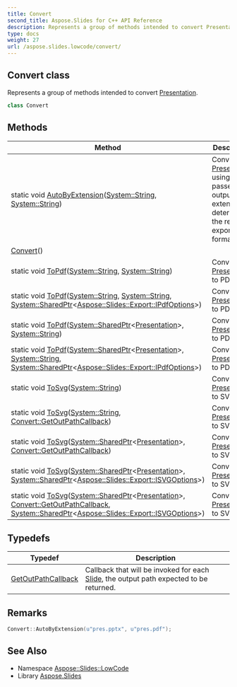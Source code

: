 ```yaml
---
title: Convert
second_title: Aspose.Slides for C++ API Reference
description: Represents a group of methods intended to convert Presentation.
type: docs
weight: 27
url: /aspose.slides.lowcode/convert/
---
```

## Convert class


Represents a group of methods intended to convert [Presentation](../../aspose.slides/presentation/).

```cpp
class Convert
```

## Methods

| Method | Description |
| --- | --- |
| static void [AutoByExtension](./autobyextension/)([System::String](../../system/string/), [System::String](../../system/string/)) | Converts [Presentation](../../aspose.slides/presentation/) using the passed output path extension to determine the required export format. |
|  [Convert](./convert/)() |  |
| static void [ToPdf](./topdf/)([System::String](../../system/string/), [System::String](../../system/string/)) | Converts [Presentation](../../aspose.slides/presentation/) to PDF. |
| static void [ToPdf](./topdf/)([System::String](../../system/string/), [System::String](../../system/string/), [System::SharedPtr](../../system/sharedptr/)\<[Aspose::Slides::Export::IPdfOptions](../../aspose.slides.export/ipdfoptions/)\>) | Converts [Presentation](../../aspose.slides/presentation/) to PDF. |
| static void [ToPdf](./topdf/)([System::SharedPtr](../../system/sharedptr/)\<[Presentation](../../aspose.slides/presentation/)\>, [System::String](../../system/string/)) | Converts [Presentation](../../aspose.slides/presentation/) to PDF. |
| static void [ToPdf](./topdf/)([System::SharedPtr](../../system/sharedptr/)\<[Presentation](../../aspose.slides/presentation/)\>, [System::String](../../system/string/), [System::SharedPtr](../../system/sharedptr/)\<[Aspose::Slides::Export::IPdfOptions](../../aspose.slides.export/ipdfoptions/)\>) | Converts [Presentation](../../aspose.slides/presentation/) to PDF. |
| static void [ToSvg](./tosvg/)([System::String](../../system/string/)) | Converts [Presentation](../../aspose.slides/presentation/) to SVG. |
| static void [ToSvg](./tosvg/)([System::String](../../system/string/), [Convert::GetOutPathCallback](./getoutpathcallback/)) | Converts [Presentation](../../aspose.slides/presentation/) to SVG. |
| static void [ToSvg](./tosvg/)([System::SharedPtr](../../system/sharedptr/)\<[Presentation](../../aspose.slides/presentation/)\>, [Convert::GetOutPathCallback](./getoutpathcallback/)) | Converts [Presentation](../../aspose.slides/presentation/) to SVG. |
| static void [ToSvg](./tosvg/)([System::SharedPtr](../../system/sharedptr/)\<[Presentation](../../aspose.slides/presentation/)\>, [System::SharedPtr](../../system/sharedptr/)\<[Aspose::Slides::Export::ISVGOptions](../../aspose.slides.export/isvgoptions/)\>) | Converts [Presentation](../../aspose.slides/presentation/) to SVG. |
| static void [ToSvg](./tosvg/)([System::SharedPtr](../../system/sharedptr/)\<[Presentation](../../aspose.slides/presentation/)\>, [Convert::GetOutPathCallback](./getoutpathcallback/), [System::SharedPtr](../../system/sharedptr/)\<[Aspose::Slides::Export::ISVGOptions](../../aspose.slides.export/isvgoptions/)\>) | Converts [Presentation](../../aspose.slides/presentation/) to SVG. |
## Typedefs

| Typedef | Description |
| --- | --- |
| [GetOutPathCallback](./getoutpathcallback/) | Callback that will be invoked for each [Slide](../../aspose.slides/slide/), the output path expected to be returned. |
## Remarks



```cpp
Convert::AutoByExtension(u"pres.pptx", u"pres.pdf");
```

## See Also

* Namespace [Aspose::Slides::LowCode](../)
* Library [Aspose.Slides](../../)
